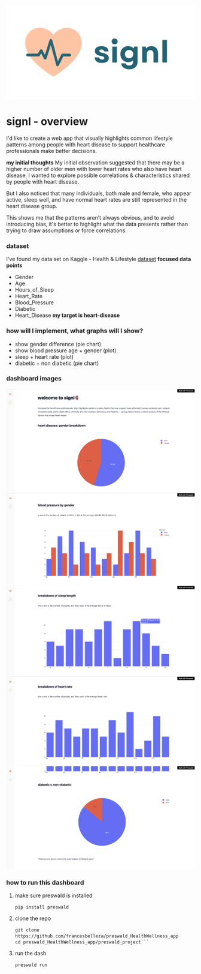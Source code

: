 ![](images/signl_logo.png)
# signl - overview
I'd like to create a web app that visually highlights common lifestyle 
patterns among people with heart disease to support healthcare professionals
make better decisions.

**my initial thoughts**
My initial observation suggested that there may be a higher number of older men 
with lower heart rates who also have heart disease. I wanted to explore possible 
correlations & characteristics shared by people with heart disease.

But I also noticed that many individuals, both male and female, 
who appear active, sleep well, and have normal heart rates are still 
represented in the heart disease group.

This shows me that the patterns aren’t always obvious, and to avoid introducing 
bias, it's better to highlight what the data presents rather than trying to 
draw assumptions or force correlations.

### dataset
I've found my data set on Kaggle - Health & Lifestyle [dataset](https://www.kaggle.com/datasets/mahdimashayekhi/health-and-lifestyle-dataset/data)
**focused data points**
- Gender
- Age
- Hours_of_Sleep
- Heart_Rate
- Blood_Pressure
- Diabetic
- Heart_Disease
**my target is heart-disease**

### how will I implement, what graphs will I show?
- show gender difference (pie chart)
- show blood pressure age + gender (plot)
- sleep + heart rate (plot)
- diabetic + non diabetic (pie chart)

### dashboard images
![](images/dashboard_one.png)
![](images/dashboard_two.png)
![](images/dashboard_three.png)
![](images/dashboard_four.png)
![](images/dashboard_five.png)

### how to run this dashboard

1. make sure preswald is installed
    ````
    pip install preswald
    
2. clone the repo
    ````
    git clone https://github.com/francesbelleza/preswald_HealthWellness_app
    cd preswald_HealthWellness_app/preswald_project```

3. run the dash
   ````
   preswald run
